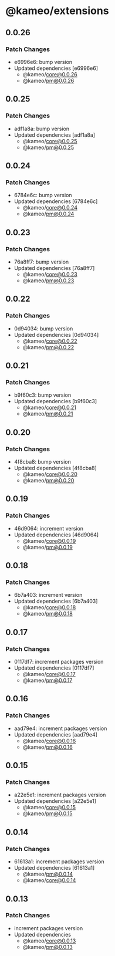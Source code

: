 # @kameo/extensions

## 0.0.26

### Patch Changes

- e6996e6: bump version
- Updated dependencies [e6996e6]
  - @kameo/core@0.0.26
  - @kameo/pm@0.0.26

## 0.0.25

### Patch Changes

- adf1a8a: bump version
- Updated dependencies [adf1a8a]
  - @kameo/core@0.0.25
  - @kameo/pm@0.0.25

## 0.0.24

### Patch Changes

- 6784e6c: bump version
- Updated dependencies [6784e6c]
  - @kameo/core@0.0.24
  - @kameo/pm@0.0.24

## 0.0.23

### Patch Changes

- 76a8ff7: bump version
- Updated dependencies [76a8ff7]
  - @kameo/core@0.0.23
  - @kameo/pm@0.0.23

## 0.0.22

### Patch Changes

- 0d94034: bump version
- Updated dependencies [0d94034]
  - @kameo/core@0.0.22
  - @kameo/pm@0.0.22

## 0.0.21

### Patch Changes

- b9f60c3: bump version
- Updated dependencies [b9f60c3]
  - @kameo/core@0.0.21
  - @kameo/pm@0.0.21

## 0.0.20

### Patch Changes

- 4f8cba8: bump version
- Updated dependencies [4f8cba8]
  - @kameo/core@0.0.20
  - @kameo/pm@0.0.20

## 0.0.19

### Patch Changes

- 46d9064: increment version
- Updated dependencies [46d9064]
  - @kameo/core@0.0.19
  - @kameo/pm@0.0.19

## 0.0.18

### Patch Changes

- 6b7a403: increment version
- Updated dependencies [6b7a403]
  - @kameo/core@0.0.18
  - @kameo/pm@0.0.18

## 0.0.17

### Patch Changes

- 0117df7: increment packages version
- Updated dependencies [0117df7]
  - @kameo/core@0.0.17
  - @kameo/pm@0.0.17

## 0.0.16

### Patch Changes

- aad79e4: increment packages version
- Updated dependencies [aad79e4]
  - @kameo/core@0.0.16
  - @kameo/pm@0.0.16

## 0.0.15

### Patch Changes

- a22e5e1: increment packages version
- Updated dependencies [a22e5e1]
  - @kameo/core@0.0.15
  - @kameo/pm@0.0.15

## 0.0.14

### Patch Changes

- 61613a1: increment packages version
- Updated dependencies [61613a1]
  - @kameo/pm@0.0.14
  - @kameo/core@0.0.14

## 0.0.13

### Patch Changes

- increment packages version
- Updated dependencies
  - @kameo/core@0.0.13
  - @kameo/pm@0.0.13
